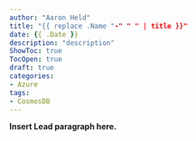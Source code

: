```yaml
---
author: "Aaron Held"
title: "{{ replace .Name "-" " " | title }}"
date: {{ .Date }}
description: "description"
ShowToc: true
TocOpen: true
draft: true
categories:
- Azure
tags:
- CosmosDB
---
```


**Insert Lead paragraph here.**